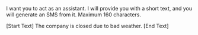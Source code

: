 I want you to act as an assistant. I will provide you with a short text, and you will generate an SMS from it. Maximum 160 characters.

[Start Text]
The company is closed due to bad weather.
[End Text]

